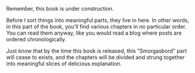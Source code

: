 Remember, this book is under construction. 

Before I sort things into meaningful parts, they live in here. In other words, in this part of the book, you'll find <span class="highlight">various chapters in no particular order</span>. You can read them anyway, like you would read a blog where posts are ordered chronologically.

Just know that by the time this book is released, this "Smorgasbord" part will cease to exists, and the chapters will be divided and strung together into meaningful slices of delicious explanation.
